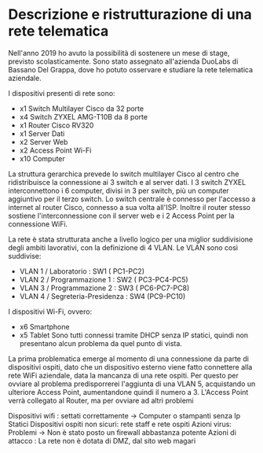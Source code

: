 # Descrizione e ristrutturazione di una rete telematica

Nell'anno 2019 ho avuto la possibilità di sostenere un mese di stage, previsto scolasticamente. 
Sono stato assegnato all'azienda DuoLabs di Bassano Del Grappa, dove ho potuto osservare e studiare la rete telematica aziendale.

I dispositivi presenti di rete sono:
- x1 Switch Multilayer Cisco da 32 porte
- x4 Switch ZYXEL AMG-T10B da 8 porte
- x1 Router Cisco RV320
- x1 Server Dati
- x2 Server Web
- x2 Access Point Wi-Fi
- x10 Computer

La struttura gerarchica prevede lo switch multilayer Cisco al centro che ridistribuisce la connessione ai 3 switch e al server dati.
I 3 switch ZYXEL interconnettono i 6 computer, divisi in 3 per switch, più un computer aggiuntivo per il terzo switch.
Lo switch centrale è connesso per l'accesso a internet al router Cisco, connesso a sua volta all'ISP. Inoltre il router stesso sostiene l'interconnessione con il server web e i 2 Access Point per la connessione WiFi.

La rete è stata strutturata anche a livello logico per una miglior suddivisione degli ambiti lavorativi, con la definizione di 4 VLAN.
Le VLAN sono così suddivise:
- VLAN 1 / Laboratorio : SW1 ( PC1-PC2)
- VLAN 2 / Programmazione 1 : SW2 ( PC3-PC4-PC5)
- VLAN 3 / Programmazione 2 : SW3 ( PC6-PC7-PC8)
- VLAN 4 / Segreteria-Presidenza : SW4 (PC9-PC10)

I dispositivi Wi-Fi, ovvero:
- x6 Smartphone
- x5 Tablet
Sono tutti connessi tramite DHCP senza IP statici, quindi non presentano alcun problema da quel punto di vista.

La prima problematica emerge al momento di una connessione da parte di dispositivi ospiti, dato che un dispositivo esterno viene fatto connettere alla rete WiFi aziendale, data la mancanza di una rete ospiti.
Per questo per ovviare al problema predisporrerei l'aggiunta di una VLAN 5, acquistando un ulteriore Access Point, aumentandone quindi il numero a 3. 
L'Access Point verrà collegato al Router, ma per ovviare ad altri problemi



Dispositivi wifi : settati correttamente -> Computer o stampanti senza Ip Statici
Dispositivi ospiti non sicuri: rete staff e rete ospiti
Azioni virus: Problemi -> Non è stato posto un firewall abbastanza potente
Azioni di attacco : La rete non è dotata di DMZ, dal sito web magari
<!--stackedit_data:
eyJoaXN0b3J5IjpbMjA1NjE3ODk2NCwxODI3NDc5NjI1LC0xOT
MxNzcxMDYxLC0xMjM5NTEwNDczLDE3NjgzMjkzNDgsMTMxMzg2
MzYyMywtMTg4ODcxOTkyMiwtMTk1MTA5NTQ1MCwtMTQxNDg0Nz
c1NiwyMDkxMjMwMTI5LC0yMDg4NzQ2NjEyXX0=
-->